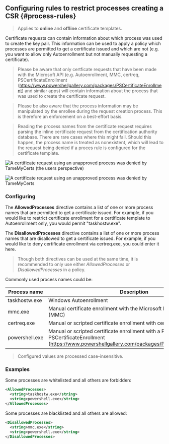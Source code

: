 ## Configuring rules to restrict processes creating a CSR {#process-rules}

> Applies to **online** and **offline** certificate templates.

Certificate requests can contain information about which process was used to create the key pair. This information can be used to apply a policy which processes are permitted to get a certificate issued and which are not (e.g. you want to allow only Autoenrollment but not manually requesting a certificate).

> Please be aware that only certficate requests that have been made with the Microsoft API (e.g. Autoenrollment, MMC, certreq, PSCertificateEnrollment (<https://www.powershellgallery.com/packages/PSCertificateEnrollment>) and similar apps) will contain information about the process that was used to create the certificate request.

> Please be also aware that the process information may be manipulated by the enrollee during the request creation process. This is therefore an enforcement on a best-effort basis.

> Reading the process names from the certificate request requires parsing the inline certificate request from the certification authority database. There are rare cases where this might fail. Should this happen, the process name is treated as nonexistent, which will lead to the request being denied if a proces rule is configured for the certificate template.

![A certificate request using an unapproved process was denied by TameMyCerts (the users perspective)](resources/process-rules1.png)

![A certificate request using an unapproved process was denied by TameMyCerts](resources/process-rules2.png)

### Configuring

The **AllowedProcesses** directive contains a list of one or more process names that are permitted to get a certificate issued. For example, if you would like to restrict certificate enrollment for a certificate template to Autoenrollment only, you would permit "taskhostw.exe".

The **DisallowedProcesses** directive contains a list of one or more process names that are disallowed to get a certificate issued. For example, if you would like to deny certificate enrollment via certreq.exe, you could enter it here.

> Though both directives can be used at the same time, it is recommended to only use either _AllowedProcesses_ or _DisallowedProcesses_ in a policy.

Commonly used process names could be:

|Process name|Description|
|---|---|
|taskhostw.exe|Windows Autoenrollment|
|mmc.exe|Manual certificate enrollment with the Microsoft Management Console (MMC)|
|certreq.exe|Manual or scripted certificate enrollment with certreq.exe|
|powershell.exe|Manual or scripted certificate enrollment with a PowerShell module like PSCertificateEnrollment (<https://www.powershellgallery.com/packages/PSCertificateEnrollment>)|

> Configured values are processed case-insensitive.

### Examples

Some processes are whitelisted and all others are forbidden:

```xml
<AllowedProcesses>
  <string>taskhostw.exe</string>
  <string>powershell.exe</string>
</AllowedProcesses>
```

Some processes are blacklisted and all others are allowed:

```xml
<DisallowedProcesses>
  <string>mmc.exe</string>
  <string>powershell.exe</string>
</DisallowedProcesses>
```
